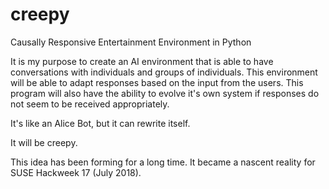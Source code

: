 # creepy
Causally Responsive Entertainment Environment in Python

It is my purpose to create an AI environment that is able to have conversations with individuals and groups of individuals. This environment will be able to adapt responses based on the input from the users. This program will also have the ability to evolve it's own system if responses do not seem to be received appropriately.

It's like an Alice Bot, but it can rewrite itself.

It will be creepy.

This idea has been forming for a long time. It became a nascent reality for SUSE Hackweek 17 (July 2018).
